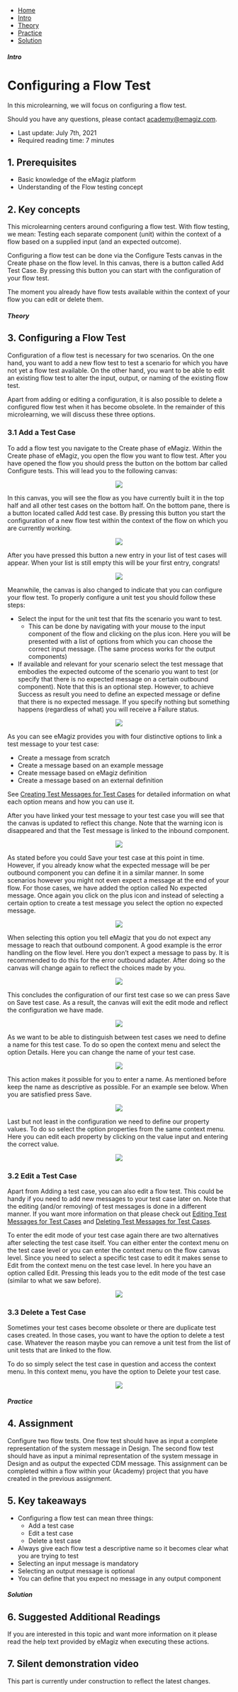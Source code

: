 <div class="ez-academy">
    <div class="ez-academy__body">
        <main class="micro-learning">
        <ul class="doc-nav">
            <li class="doc-nav__item"><a href="../../docs/microlearning/crashcourse-platform-index" class="doc-nav__link">Home</a></li>
            <li class="doc-nav__item"><a href="#intro" class="doc-nav__link">Intro</a></li>
            <li class="doc-nav__item"><a href="#theory" class="doc-nav__link">Theory</a></li>
            <li class="doc-nav__item"><a href="#practice" class="doc-nav__link">Practice</a></li>
            <li class="doc-nav__item"><a href="#solution" class="doc-nav__link">Solution</a></li>
        </ul>

<div class="doc">

##### Intro

# Configuring a Flow Test

In this microlearning, we will focus on configuring a flow test.

Should you have any questions, please contact academy@emagiz.com.

- Last update: July 7th, 2021
- Required reading time: 7 minutes

## 1. Prerequisites
- Basic knowledge of the eMagiz platform
- Understanding of the Flow testing concept

## 2. Key concepts
This microlearning centers around configuring a flow test.
With flow testing, we mean: Testing each separate component (unit) within the context of a flow based on a supplied input (and an expected outcome).

Configuring a flow test can be done via the Configure Tests canvas in the Create phase on the flow level.
In this canvas, there is a button called Add Test Case. By pressing this button you can start with the configuration of your flow test.

The moment you already have flow tests available within the context of your flow you can edit or delete them.

##### Theory

## 3. Configuring a Flow Test

Configuration of a flow test is necessary for two scenarios. On the one hand, you want to add a new flow test to test a scenario for which you have not yet a flow test available. 
On the other hand, you want to be able to edit an existing flow test to alter the input, output, or naming of the existing flow test.

Apart from adding or editing a configuration, it is also possible to delete a configured flow test when it has become obsolete. In the remainder of this microlearning, we will discuss these three options.

### 3.1 Add a Test Case

To add a flow test you navigate to the Create phase of eMagiz. Within the Create phase of eMagiz, you open the flow you want to flow test.
After you have opened the flow you should press the button on the bottom bar called Configure tests. This will lead you to the following canvas:

<p align="center"><img src="../../img/microlearning/crashcourse-platform-create-configuring-flow-test--configure-test-overview.png"></p>

In this canvas, you will see the flow as you have currently built it in the top half and all other test cases on the bottom half. On the bottom pane, there is a button located called Add test case. 
By pressing this button you start the configuration of a new flow test within the context of the flow on which you are currently working.

<p align="center"><img src="../../img/microlearning/crashcourse-platform-create-configuring-flow-test--add-test-case-button.png"></p>

After you have pressed this button a new entry in your list of test cases will appear. When your list is still empty this will be your first entry, congrats!

<p align="center"><img src="../../img/microlearning/crashcourse-platform-create-configuring-flow-test--added-a-test-case.png"></p>

Meanwhile, the canvas is also changed to indicate that you can configure your flow test. To properly configure a unit test you should follow these steps:

- Select the input for the unit test that fits the scenario you want to test. 
    - This can be done by navigating with your mouse to the input component of the flow and clicking on the plus icon. Here you will be presented with a list of options from which you can choose the correct input message. (The same process works for the output components)
- If available and relevant for your scenario select the test message that embodies the expected outcome of the scenario you want to test (or specify that there is no expected message on a certain outbound component). Note that this is an optional step. However, to achieve Success as result you need to define an expected message or define that there is no expected message. If you specify nothing but something happens (regardless of what) you will receive a Failure status.

<p align="center"><img src="../../img/microlearning/crashcourse-platform-create-configuring-flow-test--selecting-the-message.png"></p>

As you can see eMagiz provides you with four distinctive options to link a test message to your test case:

- Create a message from scratch
- Create a message based on an example message
- Create message based on eMagiz definition
- Create a message based on an external definition

See [Creating Test Messages for Test Cases](crashcourse-platform-create-creating-test-messages.md) for detailed information on what each option means and how you can use it.

After you have linked your test message to your test case you will see that the canvas is updated to reflect this change. Note that the warning icon is disappeared and that the Test message is linked to the inbound component.

<p align="center"><img src="../../img/microlearning/crashcourse-platform-create-configuring-flow-test--canvas-change-after-selecting-message.png"></p>

As stated before you could Save your test case at this point in time. However, if you already know what the expected message will be per outbound component you can define it in a similar manner. In some scenarios however you might not even expect a message at the end of your flow. For those cases, we have added the option called No expected message. Once again you click on the plus icon and instead of selecting a certain option to create a test message you select the option no expected message.

<p align="center"><img src="../../img/microlearning/crashcourse-platform-create-configuring-flow-test--no-expected-message.png"></p>

When selecting this option you tell eMagiz that you do not expect any message to reach that outbound component. A good example is the error handling on the flow level. Here you don’t expect a message to pass by. It is recommended to do this for the error outbound adapter. After doing so the canvas will change again to reflect the choices made by you.

<p align="center"><img src="../../img/microlearning/crashcourse-platform-create-configuring-flow-test--canvas-change-final-result.png"></p>

This concludes the configuration of our first test case so we can press Save on Save test case. As a result, the canvas will exit the edit mode and reflect the configuration we have made.

<p align="center"><img src="../../img/microlearning/crashcourse-platform-create-configuring-flow-test--canvas-change-exited-edit-mode.png"></p>

As we want to be able to distinguish between test cases we need to define a name for this test case. To do so open the context menu and select the option Details. Here you can change the name of your test case.

<p align="center"><img src="../../img/microlearning/crashcourse-platform-create-configuring-flow-test--entering-a-name.png"></p>

This action makes it possible for you to enter a name. As mentioned before keep the name as descriptive as possible. For an example see below. When you are satisfied press Save.

<p align="center"><img src="../../img/microlearning/crashcourse-platform-create-configuring-flow-test--entered-a-name.png"></p>

Last but not least in the configuration we need to define our property values. To do so select the option properties from the same context menu. Here you can edit each property by clicking on the value input and entering the correct value.

<p align="center"><img src="../../img/microlearning/crashcourse-platform-create-configuring-flow-test--set-property-values-for-test-case.png"></p>

### 3.2 Edit a Test Case

Apart from Adding a test case, you can also edit a flow test. This could be handy if you need to add new messages to your test case later on. Note that the editing (and/or removing) of test messages is done in a different manner. If you want more information on that please check out [Editing Test Messages for Test Cases](crashcourse-platform-create-editing-test-messages.md) and [Deleting Test Messages for Test Cases](crashcourse-platform-create-deleting-test-messages.md). 

To enter the edit mode of your test case again there are two alternatives after selecting the test case itself. You can either enter the context menu on the test case level or you can enter the context menu on the flow canvas level. Since you need to select a specific test case to edit it makes sense to Edit from the context menu on the test case level. In here you have an option called Edit. Pressing this leads you to the edit mode of the test case (similar to what we saw before).

<p align="center"><img src="../../img/microlearning/crashcourse-platform-create-configuring-flow-test--enter-edit-mode.png"></p>

### 3.3 Delete a Test Case

Sometimes your test cases become obsolete or there are duplicate test cases created. In those cases, you want to have the option to delete a test case. Whatever the reason maybe you can remove a unit test from the list of unit tests that are linked to the flow.

To do so simply select the test case in question and access the context menu. In this context menu, you have the option to Delete your test case.

<p align="center"><img src="../../img/microlearning/crashcourse-platform-create-configuring-flow-test--delete-test-case.png"></p>

##### Practice

## 4. Assignment

Configure two flow tests. One flow test should have as input a complete representation of the system message in Design. 
The second flow test should have as input a minimal representation of the system message in Design and as output the expected CDM message. This assignment can be completed within a flow within your (Academy) project that you have created in the previous assignment.

## 5. Key takeaways

- Configuring a flow test can mean three things:
    - Add a test case
    - Edit a test case
    - Delete a test case
- Always give each flow test a descriptive name so it becomes clear what you are trying to test
- Selecting an input message is mandatory
- Selecting an output message is optional
- You can define that you expect no message in any output component

##### Solution

## 6. Suggested Additional Readings

If you are interested in this topic and want more information on it please read the help text provided by eMagiz when executing these actions. 

## 7. Silent demonstration video

This part is currently under construction to reflect the latest changes.

</div>
</main>
</div>
</div>